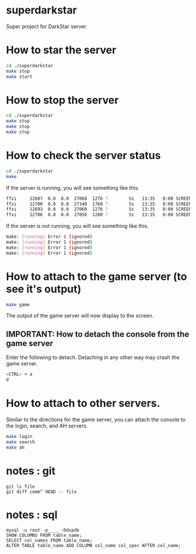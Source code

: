# superdarkstar

Super project for DarkStar server

# How to star the server

```bash
cd ./superdarkstar
make stop
make start
```

# How to stop the server

```bash
cd ./superdarkstar
make stop
make stop
make stop
```

# How to check the server status

```bash
cd ./superdarkstar
make
```

If the server is running, you will see something like this.

```bash
ffxi     12687  0.0  0.0  27060  1276 ?        Ss   13:35   0:00 SCREEN -d -m -L -S dsconnect ./dsconnect
ffxi     12700  0.0  0.0  27340  1760 ?        Ss   13:35   0:00 SCREEN -d -m -L -S dsgame ./dsgame
ffxi     12693  0.0  0.0  27060  1276 ?        Ss   13:35   0:00 SCREEN -d -m -L -S dssearch ./dssearch
ffxi     12706  0.0  0.0  27056  1280 ?        Ss   13:35   0:00 SCREEN -d -m -S pydarkstar ./pydarkstar.sh broker
```

If the server is not running, you will see something like this.

```bash
make: [running] Error 1 (ignored)
make: [running] Error 1 (ignored)
make: [running] Error 1 (ignored)
make: [running] Error 1 (ignored)
```

# How to attach to the game server (to see it's output)

```bash
make game
```

The output of the game server will now display to the screen.

## IMPORTANT: How to detach the console from the game server

Enter the following to detach.  Detaching in any other way may crash the game server.

```bash
<CTRL> + a
d
```

# How to attach to other servers.

Similar to the directions for the game server, you can attach the console to the login, search, and AH servers.

```bash
make login
make search
make ah
```

# notes : git

```git
git ls file
git diff comm^ HEAD -- file
```

# notes : sql

```mysql
mysql -u root -p____ -Ddspdb
SHOW COLUMNS FROM table_name;
SELECT col_names FROM table_name;
ALTER TABLE table_name ADD COLUMN col_name col_spec AFTER col_name;
```
